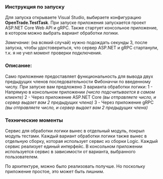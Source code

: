 ### Инструкция по запуску
Для запуска открываете Visual Studio, выбираете конфигурацию **OpenTrade.TestTask**.
При запуске приложения запускается проект ASP.NET Core Web API и gRPC. Также стартует консольное приложение, в котором можно выбрать вариант обработки логики.

_Замечание:_ (на всякий случай) нужно подождать секунды 3, после запуска, чтобы удостовериться, что сервер ASP.NET и gRPC стартанули, т.к. я не учел момент проверки подключения.

### Описание:
Само приложение предоставляет функциональность для вывода двух предыдущих членов последовательности Фибоначчи по введенному числу.
При запуске вам предложено 3 варианта обработки логики:
1 - Напрямую в консольном приложении _(число подсчитывается в самом клиенте)_
2 - Через приложение ASP.NET Core _(вы отправляете число, и сервер выдает вам 2 предыдущих члена)_
3 - Через приложение gRPC _(вы отправляете число, и сервер выдает вам 2 предыдущих члена)_

### Технические моменты
Сервис для обработки логики вынес в отдельный модуль, покрыл модуль тестами.
Каждый вариант обработки логики также вынес в отдельную сборку, которая использует сервис из сборки Logic. Каждый сервис реализует единый интерфейс.
В консольном приложении используется сервис в зависимости от варианта, выбранного пользователем.

По архитектуре, можно было реализовать получше. Но поскольку приложение простое, это может быть лишним.
